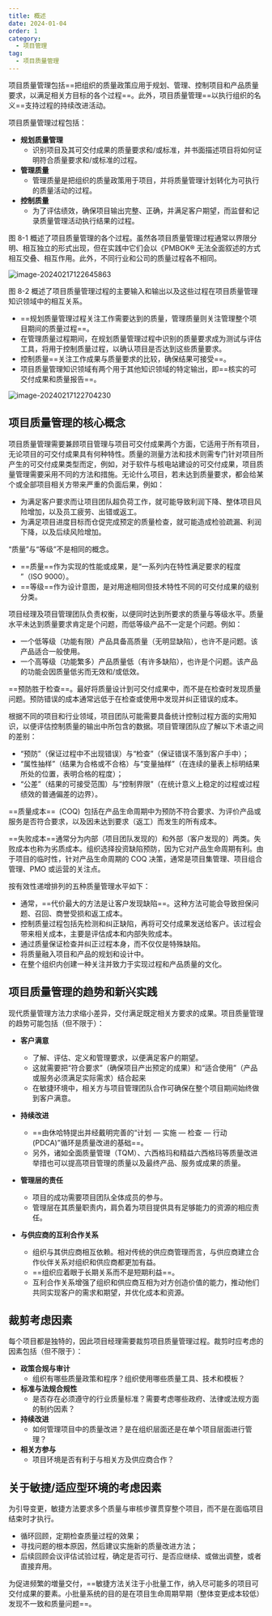 ```yaml
---
title: 概述
date: 2024-01-04
order: 1
category:
  - 项目管理
tag:
  - 项目质量管理
---
```


项目质量管理包括==把组织的质量政策应用于规划、管理、控制项目和产品质量要求，以满足相关方目标的各个过程==。此外，项目质量管理==以执行组织的名义==支持过程的持续改进活动。

项目质量管理过程包括：

* **规划质量管理**
  * 识别项目及其可交付成果的质量要求和/或标准，并书面描述项目将如何证明符合质量要求和/或标准的过程。
* **管理质量**
  * 管理质量是把组织的质量政策用于项目，并将质量管理计划转化为可执行的质量活动的过程。
* **控制质量**
  * 为了评估绩效，确保项目输出完整、正确，并满足客户期望，而监督和记录质量管理活动执行结果的过程。

图 8-1 概述了项目质量管理的各个过程。虽然各项目质量管理过程通常以界限分明、相互独立的形式出现，但在实践中它们会以《PMBOK® 无法全面叙述的方式相互交叠、相互作用。此外，不同行业和公司的质量过程各不相同。

![image-20240217122645863](https://raw.githubusercontent.com/GodX-18/picBed/main/image-20240217122645863.png)

图 8-2 概述了项目质量管理过程的主要输入和输出以及这些过程在项目质量管理知识领域中的相互关系。

* ==规划质量管理过程关注工作需要达到的质量，管理质量则关注管理整个项目期间的质量过程==。
* 在管理质量过程期间，在规划质量管理过程中识别的质量要求成为测试与评估工具，将用于控制质量过程，以确认项目是否达到这些质量要求。
* 控制质量==关注工作成果与质量要求的比较，确保结果可接受==。
* 项目质量管理知识领域有两个用于其他知识领域的特定输出，即==核实的可交付成果和质量报告==。

![image-20240217122704230](https://raw.githubusercontent.com/GodX-18/picBed/main/image-20240217122704230.png)

## 项目质量管理的核心概念

项目质量管理需要兼顾项目管理与项目可交付成果两个方面，它适用于所有项目，无论项目的可交付成果具有何种特性。质量的测量方法和技术则需专门针对项目所产生的可交付成果类型而定，例如，对于软件与核电站建设的可交付成果，项目质量管理需要采用不同的方法和措施。无论什么项目，若未达到质量要求，都会给某个或全部项目相关方带来严重的负面后果，例如：

* 为满足客户要求而让项目团队超负荷工作，就可能导致利润下降、整体项目风险增加，以及员工疲劳、出错或返工。
* 为满足项目进度目标而仓促完成预定的质量检查，就可能造成检验疏漏、利润下降，以及后续风险增加。

“质量”与“等级”不是相同的概念。

* ==质量==作为实现的性能或成果，是“一系列内在特性满足要求的程度 ”（ISO 9000）。
* ==等级==作为设计意图，是对用途相同但技术特性不同的可交付成果的级别分类。

项目经理及项目管理团队负责权衡，以便同时达到所要求的质量与等级水平。质量水平未达到质量要求肯定是个问题，而低等级产品不一定是个问题。例如：

* 一个低等级（功能有限）产品具备高质量（无明显缺陷），也许不是问题。该产品适合一般使用。
* 一个高等级（功能繁多）产品质量低（有许多缺陷），也许是个问题。该产品的功能会因质量低劣而无效和/或低效。

==预防胜于检查==。最好将质量设计到可交付成果中，而不是在检查时发现质量问题。预防错误的成本通常远低于在检查或使用中发现并纠正错误的成本。

根据不同的项目和行业领域，项目团队可能需要具备统计控制过程方面的实用知识，以便评估控制质量的输出中所包含的数据。项目管理团队应了解以下术语之间的差别：

* “预防”（保证过程中不出现错误）与“检查”（保证错误不落到客户手中）；
* “属性抽样”（结果为合格或不合格）与“变量抽样”（在连续的量表上标明结果所处的位置，表明合格的程度）；
* “公差”（结果的可接受范围）与“控制界限”（在统计意义上稳定的过程或过程绩效的普通偏差的边界）。

==质量成本== (COQ) 包括在产品生命周期中为预防不符合要求、为评价产品或服务是否符合要求，以及因未达到要求（返工）而发生的所有成本。

==失败成本==通常分为内部（项目团队发现的）和外部（客户发现的）两类。失败成本也称为劣质成本。组织选择投资缺陷预防，因为它对产品生命周期有利。由于项目的临时性，针对产品生命周期的 COQ 决策，通常是项目集管理、项目组合管理、PMO 或运营的关注点。

按有效性递增排列的五种质量管理水平如下：

* 通常，==代价最大的方法是让客户发现缺陷==。这种方法可能会导致担保问题、召回、商誉受损和返工成本。
* 控制质量过程包括先检测和纠正缺陷，再将可交付成果发送给客户。该过程会带来相关成本，主要是评估成本和内部失败成本。
* 通过质量保证检查并纠正过程本身，而不仅仅是特殊缺陷。
* 将质量融入项目和产品的规划和设计中。
* 在整个组织内创建一种关注并致力于实现过程和产品质量的文化。

## 项目质量管理的趋势和新兴实践

现代质量管理方法力求缩小差异，交付满足既定相关方要求的成果。项目质量管理的趋势可能包括（但不限于）：

* **客户满意**
  * 了解、评估、定义和管理要求，以便满足客户的期望。
  * 这就需要把“符合要求”（确保项目产出预定的成果）和“适合使用”（产品或服务必须满足实际需求）结合起来
  * 在敏捷环境中，相关方与项目管理团队合作可确保在整个项目期间始终做到客户满意。

* **持续改进**
  * ==由休哈特提出并经戴明完善的“计划 — 实施 — 检查 — 行动 (PDCA)”循环是质量改进的基础==。
  * 另外，诸如全面质量管理（TQM）、六西格玛和精益六西格玛等质量改进举措也可以提高项目管理的质量以及最终产品、服务或成果的质量。

* **管理层的责任**
  * 项目的成功需要项目团队全体成员的参与。
  * 管理层在其质量职责内，肩负着为项目提供具有足够能力的资源的相应责任。

* **与供应商的互利合作关系**
  * 组织与其供应商相互依赖。相对传统的供应商管理而言，与供应商建立合作伙伴关系对组织和供应商都更加有益。
  * ==组织应着眼于长期关系而不是短期利益==。
  * 互利合作关系增强了组织和供应商互相为对方创造价值的能力，推动他们共同实现客户的需求和期望，并优化成本和资源。


## 裁剪考虑因素

每个项目都是独特的，因此项目经理需要裁剪项目质量管理过程。裁剪时应考虑的因素包括（但不限于）： 

* **政策合规与审计**
  * 组织有哪些质量政策和程序？组织使用哪些质量工具、技术和模板？
* **标准与法规合规性**
  * 是否存在必须遵守的行业质量标准？需要考虑哪些政府、法律或法规方面的制约因素？
* **持续改进**
  * 如何管理项目中的质量改进？是在组织层面还是在单个项目层面进行管理？
* **相关方参与**
  * 项目环境是否有利于与相关方及供应商合作？

## 关于敏捷/适应型环境的考虑因素

为引导变更，敏捷方法要求多个质量与审核步骤贯穿整个项目，而不是在面临项目结束时才执行。

* 循环回顾，定期检查质量过程的效果；
* 寻找问题的根本原因，然后建议实施新的质量改进方法；
* 后续回顾会议评估试验过程，确定是否可行、是否应继续、或做出调整，或者直接弃用。

为促进频繁的増量交付，==敏捷方法关注于小批量工作，纳入尽可能多的项目可交付成果的要素。小批量系统的目的是在项目生命周期早期（整体变更成本较低）发现不一致和质量问题==。
